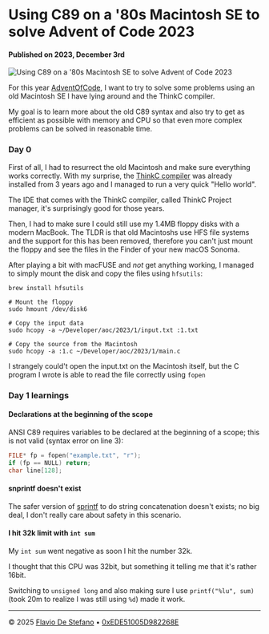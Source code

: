 # Using C89 on a '80s Macintosh SE to solve Advent of Code 2023

#### Published on 2023, December 3rd

![Using C89 on a '80s Macintosh SE to solve Advent of Code 2023](https://media2.dev.to/dynamic/image/width=1000,height=420,fit=cover,gravity=auto,format=auto/https%3A%2F%2Fdev-to-uploads.s3.amazonaws.com%2Fuploads%2Farticles%2F5tqxlid54aj7vp5mvwqp.jpeg)

For this year [AdventOfCode](https://adventofcode.com/), I want to try to solve some problems using an old Macintosh SE I have lying around and the ThinkC compiler.

My goal is to learn more about the old C89 syntax and also try to get as efficient as possible with memory and CPU so that even more complex problems can be solved in reasonable time.

### Day 0

First of all, I had to resurrect the old Macintosh and make sure everything works correctly. With my surprise, the [ThinkC compiler](https://beyondloom.com/blog/thinkc.html) was already installed from 3 years ago and I managed to run a very quick "Hello world".

The IDE that comes with the ThinkC compiler, called ThinkC Project manager, it's surprisingly good for those years.

Then, I had to make sure I could still use my 1.4MB floppy disks with a modern MacBook. The TLDR is that old Macintoshs use HFS file systems and the support for this has been removed, therefore you can't just mount the floppy and see the files in the Finder of your new macOS Sonoma.

After playing a bit with macFUSE and *not* get anything working, I managed to simply mount the disk and copy the files using `hfsutils`:

```
brew install hfsutils

# Mount the floppy
sudo hmount /dev/disk6

# Copy the input data
sudo hcopy -a ~/Developer/aoc/2023/1/input.txt :1.txt

# Copy the source from the Macintosh
sudo hcopy -a :1.c ~/Developer/aoc/2023/1/main.c
```

I strangely could't open the input.txt on the Macintosh itself, but the C program I wrote is able to read the file correctly using `fopen`

### Day 1 learnings

#### Declarations at the beginning of the scope

ANSI C89 requires variables to be declared at the beginning of a scope; this is not valid (syntax error on line 3):

```c
FILE* fp = fopen("example.txt", "r");
if (fp == NULL) return;
char line[128];
```

#### snprintf doesn't exist

The safer version of [sprintf](https://cplusplus.com/reference/cstdio/snprintf/) to do string concatenation doesn't exists; no big deal, I don't really care about safety in this scenario.

#### I hit 32k limit with `int sum`

My `int sum` went negative as soon I hit the number 32k. 

I thought that this CPU was 32bit, but something it telling me that it's rather 16bit.

Switching to `unsigned long` and also making sure I use `printf("%lu", sum)` (took 20m to realize I was still using `%d`) made it work.




---

© 2025 [Flavio De Stefano](https://www.kopiro.me) • [0xEDE51005D982268E](https://www.kopiro.me/gpg.txt)